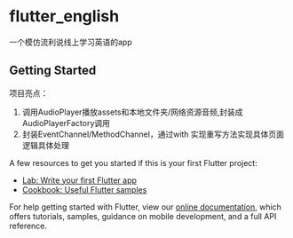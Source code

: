 # flutter_english

一个模仿流利说线上学习英语的app

## Getting Started

项目亮点：
1. 调用AudioPlayer播放assets和本地文件夹/网络资源音频,封装成AudioPlayerFactory调用
2. 封装EventChannel/MethodChannel，通过with 实现重写方法实现具体页面逻辑具体处理


A few resources to get you started if this is your first Flutter project:

- [Lab: Write your first Flutter app](https://flutter.dev/docs/get-started/codelab)
- [Cookbook: Useful Flutter samples](https://flutter.dev/docs/cookbook)

For help getting started with Flutter, view our
[online documentation](https://flutter.dev/docs), which offers tutorials,
samples, guidance on mobile development, and a full API reference.
